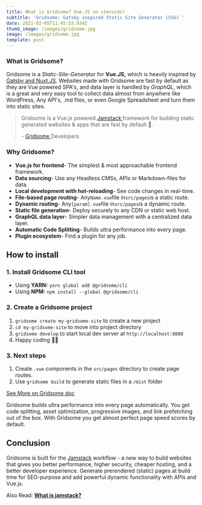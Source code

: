 ```yaml
---
title: What is Gridsome? Vue.JS on steroids!
subtitle: 'Gridsome: Gatsby inspired Static Site Generator (SSG) '
date: 2021-02-05T11:45:53.934Z
thumb_image: /images/gridsome.jpg
image: /images/gridsome.jpg
template: post
---
```

### What is **Gridsome**?

Gridsome is a *Static-Site-Generator* for **Vue.JS,** which is heavily inspired by [Gatsby and Nuxt.JS](https://pulkits.netlify.app/blog/gatsbyjs-vs-nuxtjs-which-is-better-what-should-you-choose-for-your-next-project/). Websites made with Gridsome are fast by default as they are Vue powered SPA's, and data layer is handled by *GraphQL*, which is a great and very easy tool to collect data almost from anywhere like WordPress, Any API's, .md files, or even Google Spreadsheet and turn them into static sites.

> Gridsome is a Vue.js powered [Jamstack ](https://pulkits.netlify.app/blog/what-is-jam-stack/)framework for building static generated websites & apps that are fast by default 🚀. 
>
> \- [Gridsome ](https://gridsome.org/docs/)Developers



### Why Gridsome?<!--StartFragment-->

* **Vue.js for frontend**- The simplest & most approachable frontend framework.
* **Data sourcing**- Use any Headless CMSs, APIs or Markdown-files for data.
* **Local development with hot-reloading**- See code changes in real-time.
* **File-based page routing**- Any`Name.vue`file in`src/pages`is a static route.
* **Dynamic routing**- Any`[param].vue`file in`src/pages`is a dynamic route.
* **Static file generation**- Deploy securely to any CDN or static web host.
* **GraphQL data layer**- Simpler data management with a centralized data layer.
* **Automatic Code Splitting**- Builds ultra performance into every page.
* **Plugin ecosystem**- Find a plugin for any job.

<!--EndFragment--><!--StartFragment-->

## How to install

### [](https://gridsome.org/docs/#1-install-gridsome-cli-tool)1. Install Gridsome CLI tool

* Using **YARN:**  `yarn global add @gridsome/cli`
* Using **NPM:**  `npm install --global @gridsome/cli`

### [](https://gridsome.org/docs/#2-create-a-gridsome-project)2. Create a Gridsome project

1. `gridsome create my-gridsome-site` to create a new project
2. `cd my-gridsome-site` to move into project directory
3. `gridsome develop` to start local dev server at `http://localhost:8080`
4. Happy coding 🎉🙌

### [](https://gridsome.org/docs/#3-next-steps)3. Next steps

1. Create `.vue` components in the `src/pages`  directory to create page routes.
2. Use `gridsome build`  to generate static files in a `/dist` folder

<!--EndFragment-->

<a class="button" href="https://gridsome.org/docs/" target="_blank"> See More on Gridsome doc </a>

<!--StartFragment-->



<p class="alert info"> Gridsome builds ultra performance into every page automatically. You get code splitting, asset optimization, progressive images, and link prefetching out of the box. With Gridsome you get almost perfect page speed scores by default. </p>



## Conclusion

<!--StartFragment-->

Gridsome is built for the [Jamstack](https://pulkits.netlify.app/blog/what-is-jam-stack/) workflow - a new way to build websites that gives you better performance, higher security, cheaper hosting, and a better developer experience. Generate prerendered (static) pages at build time for SEO-purpose and add powerful dynamic functionality with APIs and Vue.js.

Also Read: **[What is jamstack?](https://pulkits.netlify.app/blog/what-is-jam-stack/)** 

<!--EndFragment-->
